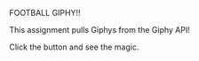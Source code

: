 FOOTBALL GIPHY!!

This assignment pulls Giphys from the Giphy API!

Click the button and see the magic.

